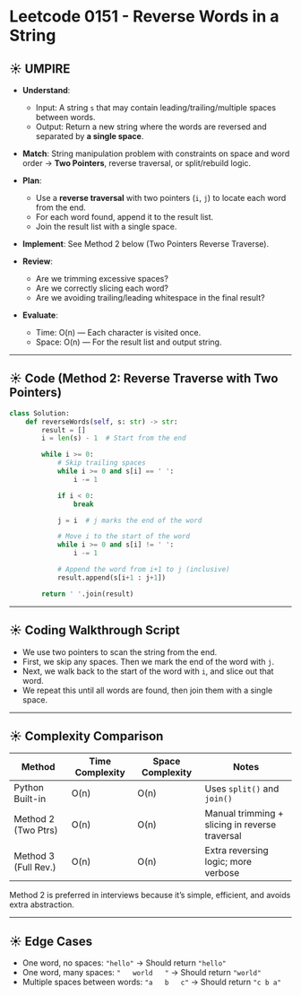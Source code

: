 # Leetcode 0151 - Reverse Words in a String

## ☀️ UMPIRE

- **Understand**:

  - Input: A string `s` that may contain leading/trailing/multiple spaces between words.
  - Output: Return a new string where the words are reversed and separated by **a single space**.

- **Match**: String manipulation problem with constraints on space and word order → **Two Pointers**, reverse traversal, or split/rebuild logic.

- **Plan**:

  - Use a **reverse traversal** with two pointers (`i`, `j`) to locate each word from the end.
  - For each word found, append it to the result list.
  - Join the result list with a single space.

- **Implement**: See Method 2 below (Two Pointers Reverse Traverse).

- **Review**:

  - Are we trimming excessive spaces?
  - Are we correctly slicing each word?
  - Are we avoiding trailing/leading whitespace in the final result?

- **Evaluate**:

  - Time: O(n) — Each character is visited once.
  - Space: O(n) — For the result list and output string.

---

## ☀️ Code (Method 2: Reverse Traverse with Two Pointers)

```python
class Solution:
    def reverseWords(self, s: str) -> str:
        result = []
        i = len(s) - 1  # Start from the end

        while i >= 0:
            # Skip trailing spaces
            while i >= 0 and s[i] == ' ':
                i -= 1

            if i < 0:
                break

            j = i  # j marks the end of the word

            # Move i to the start of the word
            while i >= 0 and s[i] != ' ':
                i -= 1

            # Append the word from i+1 to j (inclusive)
            result.append(s[i+1 : j+1])

        return ' '.join(result)
```

---

## ☀️ Coding Walkthrough Script 

- We use two pointers to scan the string from the end.
- First, we skip any spaces. Then we mark the end of the word with `j`.
- Next, we walk back to the start of the word with `i`, and slice out that word.
- We repeat this until all words are found, then join them with a single space.

---

## ☀️ Complexity Comparison

| Method               | Time Complexity | Space Complexity | Notes                                          |
| -------------------- | --------------- | ---------------- | ---------------------------------------------- |
| Python Built-in      | O(n)            | O(n)             | Uses `split()` and `join()`                    |
| Method 2 (Two Ptrs)  | O(n)            | O(n)             | Manual trimming + slicing in reverse traversal |
| Method 3 (Full Rev.) | O(n)            | O(n)             | Extra reversing logic; more verbose            |

Method 2 is preferred in interviews because it’s simple, efficient, and avoids extra abstraction.

---

## ☀️ Edge Cases

- One word, no spaces: `"hello"` → Should return `"hello"`
- One word, many spaces: `"   world   "` → Should return `"world"`
- Multiple spaces between words: `"a   b   c"` → Should return `"c b a"`
